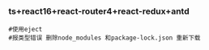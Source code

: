 ### ts+react16+react-router4+react-redux+antd
```
#使用eject 
#报类型错误 删除node_modules 和package-lock.json 重新下载